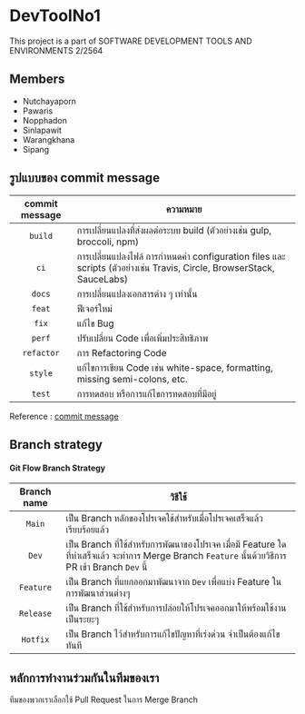 # DevToolNo1
This project is a part of SOFTWARE DEVELOPMENT TOOLS AND ENVIRONMENTS 2/2564

## Members
- Nutchayaporn
- Pawaris
- Nopphadon
- Sinlapawit
- Warangkhana
- Sipang


## รูปแบบของ commit message
|commit message|ความหมาย|
|:------------:|--------|
|``build``     |การเปลี่ยนแปลงที่ส่งผลต่อระบบ build (ตัวอย่างเช่น gulp, broccoli, npm)|
|``ci``        |การเปลี่ยนแปลงไฟล์ การกำหนดค่า configuration files และ scripts  (ตัวอย่างเช่น Travis, Circle, BrowserStack, SauceLabs)|
|``docs``      |การเปลี่ยนแปลงเอกสารต่าง ๆ เท่านั้น|
|``feat``      |ฟีเจอร์ใหม่|
|``fix``       |แก้ไข Bug|
|``perf``      |ปรับเปลี่ยน Code เพื่อเพิ่มประสิทธิภาพ|
|``refactor``  |การ Refactoring Code|
|``style``     |แก้ไขการเขียน Code เช่น white-space, formatting, missing semi-colons, etc.|
|``test``      |การทดสอบ หรือการแก้ไขการทดสอบที่มีอยู่|

Reference : [commit message](https://github.com/angular/angular/blob/22b96b9/CONTRIBUTING.md#type)

## Branch strategy
#### Git Flow Branch Strategy
|Branch name |   วิธีใช้        |
|:----------:|-------------|
|``Main``        |เป็น Branch หลักของโปรเจคใช้สำหรับเมื่อโปรเจคเสร็จแล้วเรียบร้อยแล้ว|
|``Dev``        |เป็น Branch ที่ใช้สำหรับการพัฒนาของโปรเจค เมื่อมี Feature  ใดที่ทำเสร็จแล้ว จะทำการ Merge Branch ``Feature`` นั้นด้วยวิธีการ PR เข้า Branch ``Dev`` นี้|
|``Feature``        |เป็น Branch ที่แยกออกมาพัฒนาจาก ``Dev`` เพื่อแบ่ง Feature ในการพัฒนาส่วนต่างๆ |
|``Release``        |เป็น Branch ที่ใช้สำหรับการปล่อยให้โปรเจคออกมาให้พร้อมใช้งานเป็นระยะๆ|
|``Hotfix``        |เป็น Branch ไว้สำหรับการแก้ไขปัญหาที่เร่งด่วน จำเป็นต้องแก้ไขทันที|


## หลักการทำงานร่วมกันในทีมของเรา
ทีมของพวกเราเลือกใช้ Pull Request ในการ Merge Branch